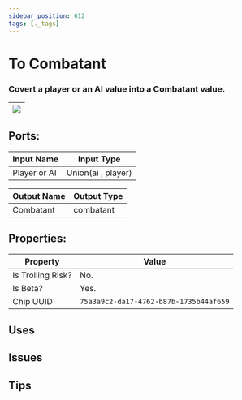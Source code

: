 ```yaml
---
sidebar_position: 612
tags: [._tags]
---
```


# To Combatant


### Covert a player or an AI value into a Combatant value.

| ![](https://images-ext-2.discordapp.net/external/MPmIaQzlEPmgGWlgi-WxBBXt0Bjv_zWPkg1y1f_sy3s/https/www.recroomcircuits.com/image/circuit/absolute-value?width=206&height=108) |
|-----|

## Ports:

| Input Name | Input Type |
|-----------|-----------|
| Player or AI | Union(ai , player) |

| Output Name | Output Type |
|-----------|-----------|
| Combatant | combatant |

## Properties:

| Property  | Value |
|-------------------|-----------|
| Is Trolling Risk? | No. |
| Is Beta? | Yes. |
| Chip UUID | `75a3a9c2-da17-4762-b87b-1735b44af659` |

## Uses

## Issues

## Tips
